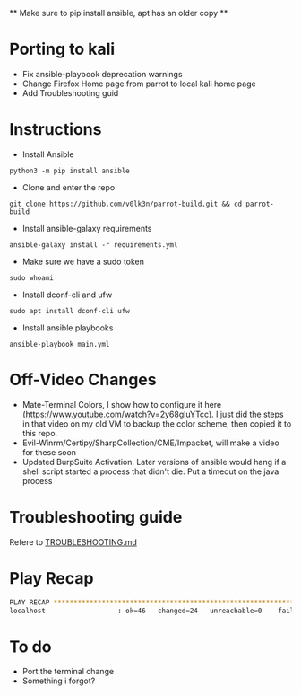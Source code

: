 ** Make sure to pip install ansible, apt has an older copy **

# Porting to kali
* Fix ansible-playbook deprecation warnings
* Change Firefox Home page from parrot to local kali home page
* Add Troubleshooting guid

# Instructions
* Install Ansible 

`python3 -m pip install ansible`

* Clone and enter the repo

`git clone https://github.com/v0lk3n/parrot-build.git && cd parrot-build`

* Install ansible-galaxy requirements

`ansible-galaxy install -r requirements.yml`

* Make sure we have a sudo token

`sudo whoami`

* Install dconf-cli and ufw 

`sudo apt install dconf-cli ufw`

* Install ansible playbooks

`ansible-playbook main.yml`

# Off-Video Changes
* Mate-Terminal Colors, I show how to configure it here (https://www.youtube.com/watch?v=2y68gluYTcc). I just did the steps in that video on my old VM to backup the color scheme, then copied it to this repo.
* Evil-Winrm/Certipy/SharpCollection/CME/Impacket, will make a video for these soon
* Updated BurpSuite Activation. Later versions of ansible would hang if a shell script started a process that didn't die. Put a timeout on the java process

# Troubleshooting guide

Refere to <a href="TROUBLESHOOTING.md">TROUBLESHOOTING.md</a>

# Play Recap

```bash
PLAY RECAP ****************************************************************************************************
localhost                  : ok=46   changed=24   unreachable=0    failed=0    skipped=10   rescued=0    ignored=0
```

# To do 
* Port the terminal change
* Something i forgot?
